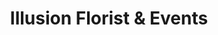 ---
title: "Illusion Florist & Events"
url: /portland/illusion-florist-and-events/
shop: florist
---